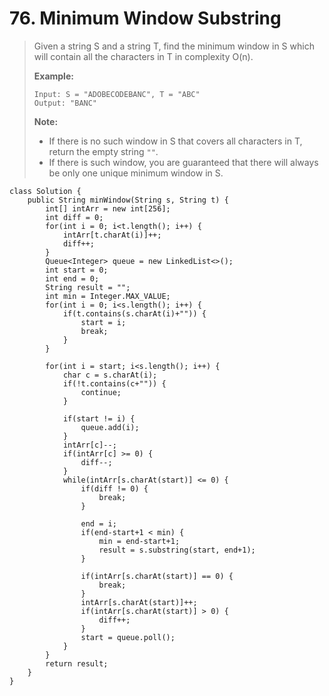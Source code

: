 # 76. Minimum Window Substring

> Given a string S and a string T, find the minimum window in S which will contain all the characters in T in complexity O\(n\).
>
> **Example:**
>
> ```text
> Input: S = "ADOBECODEBANC", T = "ABC"
> Output: "BANC"
> ```
>
> **Note:**
>
> * If there is no such window in S that covers all characters in T, return the empty string `""`.
> * If there is such window, you are guaranteed that there will always be only one unique minimum window in S.

```text
class Solution {
    public String minWindow(String s, String t) {
        int[] intArr = new int[256];
        int diff = 0;
        for(int i = 0; i<t.length(); i++) {
            intArr[t.charAt(i)]++;
            diff++;
        }
        Queue<Integer> queue = new LinkedList<>();
        int start = 0;
        int end = 0;
        String result = "";
        int min = Integer.MAX_VALUE;
        for(int i = 0; i<s.length(); i++) {
            if(t.contains(s.charAt(i)+"")) {
                start = i;
                break;
            }
        }
        
        for(int i = start; i<s.length(); i++) {
            char c = s.charAt(i);
            if(!t.contains(c+"")) {
                continue;
            }
            
            if(start != i) {
                queue.add(i);  
            }
            intArr[c]--;
            if(intArr[c] >= 0) {
                diff--;
            }
            while(intArr[s.charAt(start)] <= 0) {
                if(diff != 0) {
                    break;
                }
                
                end = i;
                if(end-start+1 < min) {
                    min = end-start+1;
                    result = s.substring(start, end+1);
                }
                
                if(intArr[s.charAt(start)] == 0) {
                    break;
                }
                intArr[s.charAt(start)]++;
                if(intArr[s.charAt(start)] > 0) {
                    diff++; 
                }
                start = queue.poll();
            }
        }
        return result;
    }
}
```


